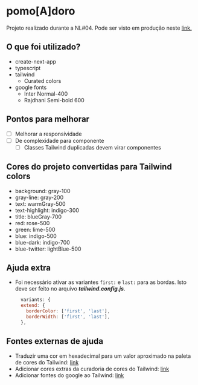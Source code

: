 # pomo[A]doro
Projeto realizado durante a NL#04. Pode ser visto em produção neste [link.](https://pomoadoro.vercel.app/)

## O que foi utilizado?
- create-next-app
- typescript
- tailwind
  - Curated colors
- google fonts
  - Inter Normal-400
  - Rajdhani Semi-bold 600

## Pontos para melhorar
- [ ] Melhorar a responsividade
- [ ] De complexidade para componente
  - [ ] Classes Tailwind duplicadas devem virar componentes

## Cores do projeto convertidas para Tailwind colors
- background:       gray-100
- gray-line:        gray-200
- text:             warmGray-500
- text-highlight:   indigo-300
- title:            blueGray-700
- red:              rose-500
- green:            lime-500
- blue:             indigo-500
- blue-dark:        indigo-700
- blue-twitter:     lightBlue-500

## Ajuda extra
- Foi necessário ativar as variantes ```first:``` e ```last:``` para as bordas. Isto deve ser feito no arquivo ***tailwind.config.js***.
  ```javascript
    variants: {
    extend: {
      borderColor: ['first', 'last'],
      borderWidth: ['first', 'last'],
    },
  ```

## Fontes externas de ajuda
- Traduzir uma cor em hexadecimal para um valor aproximado na paleta de cores do Tailwind: [link](https://find-nearest-tailwind-colour.netlify.app/)
- Adicionar cores extras da curadoria de cores do Tailwind: [link](https://tailwindcss.com/docs/customizing-colors)
- Adicionar fontes do google ao Tailwind: [link](https://dev.to/thomasledoux1/the-best-way-to-use-google-fonts-in-next-js-tailwind-43a2)